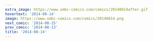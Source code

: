 ```yaml
---
extra_image: https://www.smbc-comics.com/comics/20140814after.gif
hovertext: '2014-08-14'
image: https://www.smbc-comics.com/comics/20140814.png
next_comic: '2014-08-15'
prev_comic: '2014-08-13'
title: '2014-08-14'
---
```


